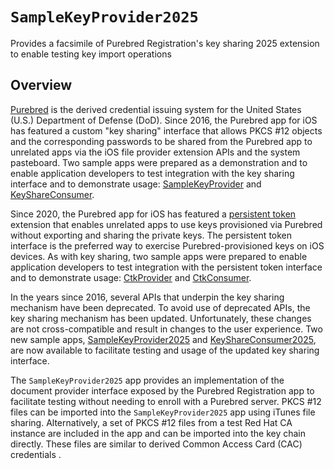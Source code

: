 # ``SampleKeyProvider2025``

Provides a facsimile of Purebred Registration's key sharing 2025 extension to enable testing key import operations

## Overview

[Purebred](https://public.cyber.mil/pki-pke/purebred-2/) is the derived credential issuing system for the United States (U.S.) Department of Defense (DoD). Since 2016, the Purebred app for iOS has featured a custom "key sharing" interface that allows PKCS #12 objects and the corresponding passwords to be shared from the Purebred app to unrelated apps via the iOS file provider extension APIs and the system pasteboard. Two sample apps were prepared as a demonstration and to enable application developers to test integration with the key sharing interface and to demonstrate usage: [SampleKeyProvider](https://github.com/Purebred/SampleKeyProvider) and [KeyShareConsumer](https://github.com/Purebred/KeyShareConsumer). 

Since 2020, the Purebred app for iOS has featured a [persistent token](https://developer.apple.com/documentation/cryptotokenkit) extension that enables unrelated apps to use keys provisioned via Purebred without exporting and sharing the private keys. The persistent token interface is the preferred way to exercise Purebred-provisioned keys on iOS devices. As with key sharing, two sample apps were prepared to enable application developers to test integration with the persistent token interface and to demonstrate usage: [CtkProvider](https://github.com/Purebred/CtkProvider) and [CtkConsumer](https://github.com/Purebred/CtkConsumer).

In the years since 2016, several APIs that underpin the key sharing mechanism have been deprecated. To avoid use of deprecated APIs, the key sharing mechanism has been updated. Unfortunately, these changes are not cross-compatible and result in changes to the user experience. Two new sample apps, [SampleKeyProvider2025](https://github.com/Purebred/SampleKeyProvider2025) and [KeyShareConsumer2025](https://github.com/Purebred/KeyShareConsumer2025), are now available to facilitate testing and usage of the updated key sharing interface.

The ``SampleKeyProvider2025`` app provides an implementation of the document provider interface exposed by the Purebred Registration app to facilitate testing without needing to enroll with a Purebred server. PKCS #12 files can be imported into the ``SampleKeyProvider2025`` app using iTunes file sharing. Alternatively, a set of PKCS #12 files from a test Red Hat CA instance are included in the app and can be imported into the key chain directly. These files are similar to derived Common Access Card (CAC) credentials .
